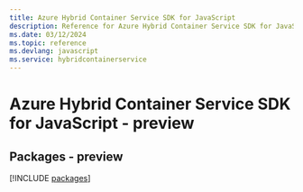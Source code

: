 ```yaml
---
title: Azure Hybrid Container Service SDK for JavaScript
description: Reference for Azure Hybrid Container Service SDK for JavaScript
ms.date: 03/12/2024
ms.topic: reference
ms.devlang: javascript
ms.service: hybridcontainerservice
---
```

# Azure Hybrid Container Service SDK for JavaScript - preview
## Packages - preview
[!INCLUDE [packages](hybrid-container-service-index.md)]